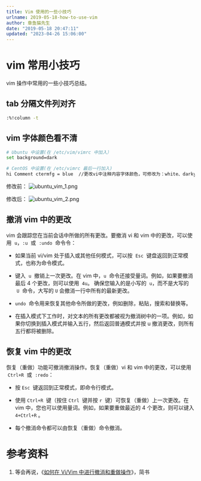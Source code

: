 ```yaml
---
title: Vim 使用的一些小技巧
urlname: 2019-05-18-how-to-use-vim
author: 章鱼猫先生
date: "2019-05-18 20:47:11"
updated: "2023-04-26 15:06:00"
---
```


# vim 常用小技巧

vim 操作中常用的一些小技巧总结。

## tab 分隔文件列对齐

```bash
:%!column -t
```

## vim 字体颜色看不清

```bash
# Ubuntu 中设置(在 /etc/vim/vimrc 中加入）
set background=dark

# CentOS 中设置(在 /etc/vimrc 最后一行加入)
hi Comment ctermfg = blue  //更改vi中注释内容字体颜色，可修改为：white、darkyellow、blue 等
```

修改前：
![ubuntu_vim_1.png](https://shub-1251708715.cos.ap-guangzhou.myqcloud.com/elog-cookbook-img/Fj1HL8vk95C0qdSKZn7zuAe1qjl6.png)

修改后：
![ubuntu_vim_2.png](https://shub-1251708715.cos.ap-guangzhou.myqcloud.com/elog-cookbook-img/FvVDq6tpUUD6gjENp_Rxv9SAZv_P.png)

## 撤消 vim 中的更改

vim 会跟踪您在当前会话中所做的所有更改。要撤消 vi 和 vim 中的更改，可以使用  `u`，`:u`  或  `:undo`  命令令：

- 如果当前 vi/vim 处于插入或其他任何模式，可以按  `Esc`  键盘返回到正常模式，也称为命令模式。

- 键入  `u`  撤销上一次更改。在 vim 中，`u`  命令还接受量词。例如，如果要撤消最后 4 个更改，则可以使用  `4u`。
  确保您输入的是小写的  `u`，而不是大写的  `U`  命令，大写的 `U` 会撤消一行中所有的最新更改。

- `undo`  命令用来恢复其他命令所做的更改，例如删除，粘贴，搜索和替换等。

- 在插入模式下工作时，对文本的所有更改都被视为撤消树中的一项。例如，如果你切换到插入模式并输入五行，然后返回普通模式并按 u 撤消更改，则所有五行都将被删除。

## 恢复 vim 中的更改

恢复（重做）功能可撤消撤消操作。恢复（重做）vi 和 vim 中的更改，可以使用  `Ctrl+R`  或  `:redo`：

- 按 `Esc`  键返回到正常模式，即命令行模式。

- 使用 `Ctrl+R`  键（按住 `Ctrl`  键并按 `r`  键）可恢复（重做）上一次更改。在 vim 中，您也可以使用量词。例如，如果要重做最近的 4 个更改，则可以键入 `4+Ctrl+R` 。

- 每个撤消命令都可以由恢复（重做）命令撤消。

# 参考资料

1.  等会再说，《[如何在 Vi/Vim 中进行撤消和重做操作](https://www.jianshu.com/p/6cc7278a6d50)》，简书
